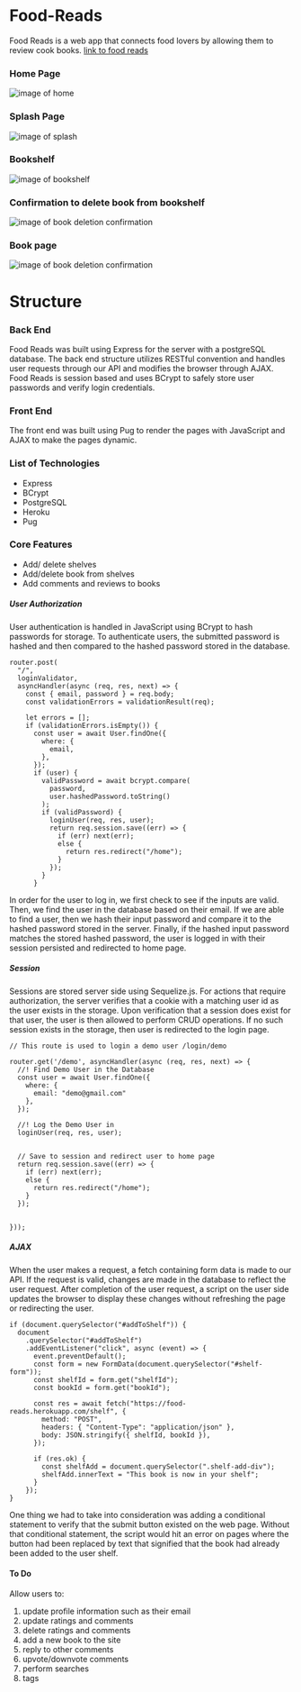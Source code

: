# Food-Reads
Food Reads is a web app that connects food lovers by allowing them to review cook books.
[link to food reads](https://food-reads.herokuapp.com/)
### Home Page 
![image of home](https://github.com/huang-alvin/Food-Reads/blob/main/resources/home-page.png)
### Splash Page
![image of splash](https://github.com/huang-alvin/Food-Reads/blob/main/resources/splash-page.png)
### Bookshelf
![image of bookshelf](https://github.com/huang-alvin/Food-Reads/blob/main/resources/bookshelf.png)
### Confirmation to delete book from bookshelf
![image of book deletion confirmation](https://github.com/huang-alvin/Food-Reads/blob/main/resources/delete-book.png)
### Book page
![image of book deletion confirmation](https://github.com/huang-alvin/Food-Reads/blob/main/resources/book.png)
# Structure
### Back End
Food Reads was built using Express for the server with a postgreSQL database. The back end structure utilizes RESTful convention and handles user requests through our API and modifies the browser through AJAX. Food Reads is session based and uses BCrypt to safely store user passwords and verify login credentials. 
### Front End
The front end was built using Pug to render the pages with JavaScript and AJAX to make the pages dynamic.
### List of Technologies
* Express
* BCrypt
* PostgreSQL
* Heroku
* Pug

### Core Features
* Add/ delete shelves
* Add/delete book from shelves
* Add comments and reviews to books
##### User Authorization
User authentication is handled in JavaScript using BCrypt to hash passwords for storage. To authenticate users, the submitted password is hashed and then compared to the hashed password stored in the database.
````
router.post(
  "/",
  loginValidator,
  asyncHandler(async (req, res, next) => {
    const { email, password } = req.body;
    const validationErrors = validationResult(req);

    let errors = [];
    if (validationErrors.isEmpty()) {
      const user = await User.findOne({
        where: {
          email,
        },
      });
      if (user) {
        validPassword = await bcrypt.compare(
          password,
          user.hashedPassword.toString()
        );
        if (validPassword) {
          loginUser(req, res, user);
          return req.session.save((err) => {
            if (err) next(err);
            else {
              return res.redirect("/home");
            }
          });
        }
      }
````
In order for the user to log in, we first check to see if the inputs are valid. Then, we find the user in the database based on their email. If we are able to find a user, then we hash their input password and compare it to the hashed password stored in the server. Finally, if the hashed input password matches the stored hashed password, the user is logged in with their session persisted and redirected to home page.
##### Session
Sessions are stored server side using Sequelize.js. For actions that require authorization, the server verifies that a cookie with a matching user id as the user exists in the storage. Upon verification that a session does exist for that user, the user is then allowed to perform CRUD operations. If no such session exists in the storage, then user is redirected to the login page.

````
// This route is used to login a demo user /login/demo

router.get('/demo', asyncHandler(async (req, res, next) => {
  //! Find Demo User in the Database
  const user = await User.findOne({
    where: {
      email: "demo@gmail.com"
    },
  });

  //! Log the Demo User in
  loginUser(req, res, user);


  // Save to session and redirect user to home page
  return req.session.save((err) => {
    if (err) next(err);
    else {
      return res.redirect("/home");
    }
  });


}));

````

##### AJAX
When the user makes a request, a fetch containing form data is made to our API. If the request is valid, changes are made in the database to reflect the user request. After completion of the user request, a script on the user side updates the browser to display these changes without refreshing the page or redirecting the user. 

````
if (document.querySelector("#addToShelf")) {
  document
    .querySelector("#addToShelf")
    .addEventListener("click", async (event) => {
      event.preventDefault();
      const form = new FormData(document.querySelector("#shelf-form"));
      const shelfId = form.get("shelfId");
      const bookId = form.get("bookId");

      const res = await fetch("https://food-reads.herokuapp.com/shelf", {
        method: "POST",
        headers: { "Content-Type": "application/json" },
        body: JSON.stringify({ shelfId, bookId }),
      });

      if (res.ok) {
        const shelfAdd = document.querySelector(".shelf-add-div");
        shelfAdd.innerText = "This book is now in your shelf";
      }
    });
}
````
One thing we had to take into consideration was adding a conditional statement to verify that the submit button existed on the web page. Without that conditional statement, the script would hit an error on pages where the button had been replaced by text that signified that the book had already been added to the user shelf.
#### To Do
Allow users to: 
1. update profile information such as their email
2. update ratings and comments
3. delete ratings and comments
4. add a new book to the site
5. reply to other comments
6. upvote/downvote comments
7. perform searches
8. tags



